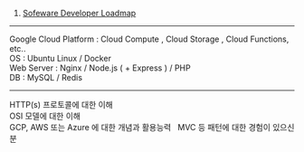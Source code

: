 1. [Sofeware Developer Loadmap](https://www.slideshare.net/sunnykwak90/ss-33435859)  

- - -

Google Cloud Platform : Cloud Compute , Cloud Storage , Cloud Functions, etc..  
OS : Ubuntu Linux / Docker  
Web Server : Nginx / Node.js ( + Express ) / PHP  
DB : MySQL / Redis  

- - -

HTTP(s) 프로토콜에 대한 이해  
OSI 모델에 대한 이해  
GCP, AWS 또는 Azure 에 대한 개념과 활용능력  
MVC 등 패턴에 대한 경험이 있으신 분  

